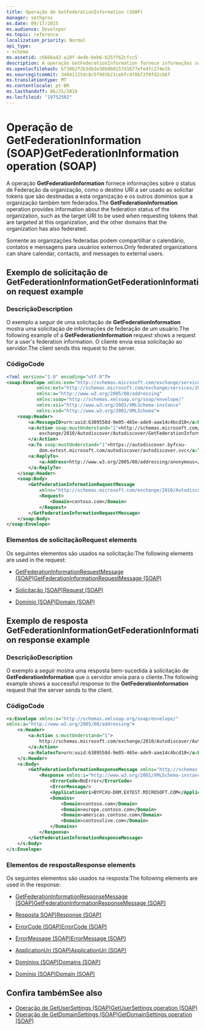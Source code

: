```yaml
---
title: Operação de GetFederationInformation (SOAP)
manager: sethgros
ms.date: 09/17/2015
ms.audience: Developer
ms.topic: reference
localization_priority: Normal
api_type:
- schema
ms.assetid: c6666a42-a18f-4e4b-beb6-b25ff62cfcc5
description: A operação GetFederationInformation fornece informações sobre o status de Federação da organização, como o URI a ser usado ao solicitar tokens que são destinadas a esta organização e os outros domínios que a organização tem também de destino federados.
ms.openlocfilehash: bf38b2f2b3db3e38b9b0157d1677efe4fc274e1b
ms.sourcegitcommit: 34041125dc8c5f993b21cebfc4f8b72f0fd2cb6f
ms.translationtype: MT
ms.contentlocale: pt-BR
ms.lasthandoff: 06/25/2018
ms.locfileid: "19752502"
---
```

# <a name="getfederationinformation-operation-soap"></a><span data-ttu-id="d3d2c-103">Operação de GetFederationInformation (SOAP)</span><span class="sxs-lookup"><span data-stu-id="d3d2c-103">GetFederationInformation operation (SOAP)</span></span>

<span data-ttu-id="d3d2c-104">A operação **GetFederationInformation** fornece informações sobre o status de Federação da organização, como o destino URI a ser usado ao solicitar tokens que são destinadas a esta organização e os outros domínios que a organização também tem federados.</span><span class="sxs-lookup"><span data-stu-id="d3d2c-104">The **GetFederationInformation** operation provides information about the federation status of the organization, such as the target URI to be used when requesting tokens that are targeted at this organization, and the other domains that the organization has also federated.</span></span> 
  
<span data-ttu-id="d3d2c-105">Somente as organizações federadas podem compartilhar o calendário, contatos e mensagens para usuários externos.</span><span class="sxs-lookup"><span data-stu-id="d3d2c-105">Only federated organizations can share calendar, contacts, and messages to external users.</span></span>
  
## <a name="getfederationinformation-request-example"></a><span data-ttu-id="d3d2c-106">Exemplo de solicitação de GetFederationInformation</span><span class="sxs-lookup"><span data-stu-id="d3d2c-106">GetFederationInformation request example</span></span>

### <a name="description"></a><span data-ttu-id="d3d2c-107">Descrição</span><span class="sxs-lookup"><span data-stu-id="d3d2c-107">Description</span></span>

<span data-ttu-id="d3d2c-108">O exemplo a seguir de uma solicitação de **GetFederationInformation** mostra uma solicitação de informações de federação de um usuário.</span><span class="sxs-lookup"><span data-stu-id="d3d2c-108">The following example of a **GetFederationInformation** request shows a request for a user's federation information.</span></span> <span data-ttu-id="d3d2c-109">O cliente envia essa solicitação ao servidor.</span><span class="sxs-lookup"><span data-stu-id="d3d2c-109">The client sends this request to the server.</span></span> 
  
### <a name="code"></a><span data-ttu-id="d3d2c-110">Código</span><span class="sxs-lookup"><span data-stu-id="d3d2c-110">Code</span></span>

```XML
<?xml version="1.0" encoding="utf-8"?> 
<soap:Envelope xmlns:exm="http://schemas.microsoft.com/exchange/services/2006/messages"
           xmlns:ext="http://schemas.microsoft.com/exchange/services/2006/types"
           xmlns:a="http://www.w3.org/2005/08/addressing"
           xmlns:soap="http://schemas.xmlsoap.org/soap/envelope/"
           xmlns:xsi="http://www.w3.org/2001/XMLSchema-instance" 
           xmlns:xsd="http://www.w3.org/2001/XMLSchema"> 
    <soap:Header> 
        <a:MessageID>urn:uuid:6389558d-9e05-465e-ade9-aae14c4bcd10</a:MessageID> 
        <a:Action soap:mustUnderstand="1">http://schemas.microsoft.com/
            exchange/2010/Autodiscover/Autodiscover/GetFederationInformation
        </a:Action> 
        <a:To soap:mustUnderstand="1">https://autodiscover.byfcxu-
            dom.extest.microsoft.com/autodiscover/autodiscover.svc</a:To> 
        <a:ReplyTo>
            <a:Address>http://www.w3.org/2005/08/addressing/anonymous</a:Address> 
        </a:ReplyTo> 
    </soap:Header> 
    <soap:Body> 
        <GetFederationInformationRequestMessage 
            xmlns="http://schemas.microsoft.com/exchange/2010/Autodiscover"> 
            <Request> 
                <Domain>contoso.com</Domain> 
            </Request> 
        </GetFederationInformationRequestMessage>
    </soap:Body> 
</soap:Envelope>
```

### <a name="request-elements"></a><span data-ttu-id="d3d2c-111">Elementos de solicitação</span><span class="sxs-lookup"><span data-stu-id="d3d2c-111">Request elements</span></span>

<span data-ttu-id="d3d2c-112">Os seguintes elementos são usados na solicitação:</span><span class="sxs-lookup"><span data-stu-id="d3d2c-112">The following elements are used in the request:</span></span>
  
- [<span data-ttu-id="d3d2c-113">GetFederationInformationRequestMessage (SOAP)</span><span class="sxs-lookup"><span data-stu-id="d3d2c-113">GetFederationInformationRequestMessage (SOAP)</span></span>](getfederationinformationrequestmessage-soap.md)
    
- [<span data-ttu-id="d3d2c-114">Solicitação (SOAP)</span><span class="sxs-lookup"><span data-stu-id="d3d2c-114">Request (SOAP)</span></span>](request-soap.md)
    
- [<span data-ttu-id="d3d2c-115">Domínio (SOAP)</span><span class="sxs-lookup"><span data-stu-id="d3d2c-115">Domain (SOAP)</span></span>](domain-soap.md)
    
## <a name="getfederationinformation-response-example"></a><span data-ttu-id="d3d2c-116">Exemplo de resposta GetFederationInformation</span><span class="sxs-lookup"><span data-stu-id="d3d2c-116">GetFederationInformation response example</span></span>

### <a name="description"></a><span data-ttu-id="d3d2c-117">Descrição</span><span class="sxs-lookup"><span data-stu-id="d3d2c-117">Description</span></span>

<span data-ttu-id="d3d2c-118">O exemplo a seguir mostra uma resposta bem-sucedida à solicitação de **GetFederationInformation** que o servidor envia para o cliente.</span><span class="sxs-lookup"><span data-stu-id="d3d2c-118">The following example shows a successful response to the **GetFederationInformation** request that the server sends to the client.</span></span> 
  
### <a name="code"></a><span data-ttu-id="d3d2c-119">Código</span><span class="sxs-lookup"><span data-stu-id="d3d2c-119">Code</span></span>

```XML
<s:Envelope xmlns:s="http://schemas.xmlsoap.org/soap/envelope/" 
xmlns:a="http://www.w3.org/2005/08/addressing"> 
    <s:Header> 
        <a:Action s:mustUnderstand="1">
            http://schemas.microsoft.com/exchange/2010/Autodiscover/Autodiscover/GetFederationInformationResponse
        </a:Action> 
        <a:RelatesTo>urn:uuid:6389558d-9e05-465e-ade9-aae14c4bcd10</a:RelatesTo> 
    </s:Header> 
    <s:Body> 
        <GetFederationInformationResponseMessage xmlns="http://schemas.microsoft.com/exchange/2010/Autodiscover"> 
            <Response xmlns:i="http://www.w3.org/2001/XMLSchema-instance"> 
                <ErrorCode>NoError</ErrorCode> 
                <ErrorMessage/> 
                <ApplicationUri>BYFCXU-DOM.EXTEST.MICROSOFT.COM</ApplicationUri> 
                <Domains> 
                    <Domain>contoso.com</Domain> 
                    <Domain>europe.contoso.com</Domain> 
                    <Domain>americas.contoso.com</Domain> 
                    <Domain>contosolive.com</Domain> 
                </Domains> 
            </Response> 
        </GetFederationInformationResponseMessage> 
    </s:Body> 
</s:Envelope>
```

### <a name="response-elements"></a><span data-ttu-id="d3d2c-120">Elementos de resposta</span><span class="sxs-lookup"><span data-stu-id="d3d2c-120">Response elements</span></span>

<span data-ttu-id="d3d2c-121">Os seguintes elementos são usados na resposta:</span><span class="sxs-lookup"><span data-stu-id="d3d2c-121">The following elements are used in the response:</span></span>
  
- [<span data-ttu-id="d3d2c-122">GetFederationInformationResponseMessage (SOAP)</span><span class="sxs-lookup"><span data-stu-id="d3d2c-122">GetFederationInformationResponseMessage (SOAP)</span></span>](getfederationinformationresponsemessage-soap.md)
    
- [<span data-ttu-id="d3d2c-123">Resposta SOAP)</span><span class="sxs-lookup"><span data-stu-id="d3d2c-123">Response (SOAP)</span></span>](response-soap.md)
    
- [<span data-ttu-id="d3d2c-124">ErrorCode (SOAP)</span><span class="sxs-lookup"><span data-stu-id="d3d2c-124">ErrorCode (SOAP)</span></span>](errorcode-soap.md)
    
- [<span data-ttu-id="d3d2c-125">ErrorMessage (SOAP)</span><span class="sxs-lookup"><span data-stu-id="d3d2c-125">ErrorMessage (SOAP)</span></span>](errormessage-soap.md)
    
- [<span data-ttu-id="d3d2c-126">ApplicationUri (SOAP)</span><span class="sxs-lookup"><span data-stu-id="d3d2c-126">ApplicationUri (SOAP)</span></span>](applicationuri-soap.md)
    
- [<span data-ttu-id="d3d2c-127">Domínios (SOAP)</span><span class="sxs-lookup"><span data-stu-id="d3d2c-127">Domains (SOAP)</span></span>](domains-soap.md)
    
- [<span data-ttu-id="d3d2c-128">Domínio (SOAP)</span><span class="sxs-lookup"><span data-stu-id="d3d2c-128">Domain (SOAP)</span></span>](domain-soap.md)
    
## <a name="see-also"></a><span data-ttu-id="d3d2c-129">Confira também</span><span class="sxs-lookup"><span data-stu-id="d3d2c-129">See also</span></span>

- [<span data-ttu-id="d3d2c-130">Operação de GetUserSettings (SOAP)</span><span class="sxs-lookup"><span data-stu-id="d3d2c-130">GetUserSettings operation (SOAP)</span></span>](getusersettings-operation-soap.md)
- [<span data-ttu-id="d3d2c-131">Operação de GetDomainSettings (SOAP)</span><span class="sxs-lookup"><span data-stu-id="d3d2c-131">GetDomainSettings operation (SOAP)</span></span>](getdomainsettings-operation-soap.md)

